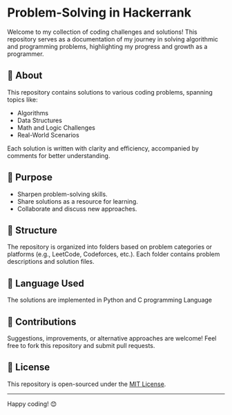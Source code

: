 # Problem-Solving in Hackerrank

Welcome to my collection of coding challenges and solutions! This repository serves as a documentation of my journey in solving algorithmic and programming problems, highlighting my progress and growth as a programmer.

## 📌 About
This repository contains solutions to various coding problems, spanning topics like:
- Algorithms
- Data Structures
- Math and Logic Challenges
- Real-World Scenarios

Each solution is written with clarity and efficiency, accompanied by comments for better understanding.

## 🚀 Purpose
- Sharpen problem-solving skills.
- Share solutions as a resource for learning.
- Collaborate and discuss new approaches.

## 📂 Structure
The repository is organized into folders based on problem categories or platforms (e.g., LeetCode, Codeforces, etc.). Each folder contains problem descriptions and solution files.

## 🔧 Language Used
The solutions are implemented in Python and C programming Language

## 🤝 Contributions
Suggestions, improvements, or alternative approaches are welcome! Feel free to fork this repository and submit pull requests.

## 📝 License
This repository is open-sourced under the [MIT License](LICENSE).

---

Happy coding! 😊
